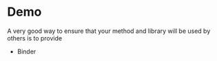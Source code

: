 # Demo

A very good way to ensure that your method and library will be used by others is to provide
- Binder